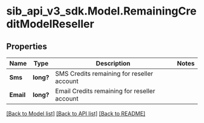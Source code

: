 # sib_api_v3_sdk.Model.RemainingCreditModelReseller
## Properties

Name | Type | Description | Notes
------------ | ------------- | ------------- | -------------
**Sms** | **long?** | SMS Credits remaining for reseller account | 
**Email** | **long?** | Email Credits remaining for reseller account | 

[[Back to Model list]](../README.md#documentation-for-models) [[Back to API list]](../README.md#documentation-for-api-endpoints) [[Back to README]](../README.md)

